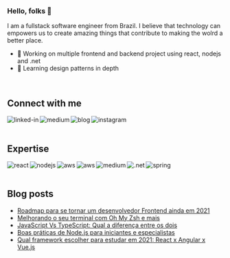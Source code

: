 ### Hello, folks 👋
I am a fullstack software engineer from Brazil. I believe that technology can<br>empowers us to create amazing things that contribute to making the wolrd a better place.

- 🔭 Working on multiple frontend and backend project using react, nodejs and .net
- 🌱 Learning design patterns in depth
<br>

## Connect with me

[<img align="left" alt="linked-in" src="https://img.shields.io/badge/linkedin-%230077B5.svg?&style=for-the-badge&logo=linkedin&logoColor=white" />](https://www.linkedin.com/in/leandro-oliveira-01656a24/)
[<img align="left" alt="medium" src="https://img.shields.io/badge/medium-%2312100E.svg?&style=for-the-badge&logo=medium&logoColor=white" />](https://leandro-oliveira.medium.com/)
[<img align="left" alt="blog" src="https://img.shields.io/badge/blog-%231877F2?logo=blog&logoColor=white&style=for-the-badge" />](https://www.thexcodes.com)
[<img align="left" alt="instagram" src = "https://img.shields.io/badge/instagram-%23E4405F.svg?&style=for-the-badge&logo=instagram&logoColor=white">](https://www.instagram.com/thexcodes/)

<br>
<br>

## Expertise
<img align="left" alt="react" src="https://img.shields.io/badge/react%20-%2320232a.svg?&style=for-the-badge&logo=react&logoColor=%2361DAFB" />
<img align="left" alt="nodejs" src="https://img.shields.io/badge/node.js%20-%2343853D.svg?&style=for-the-badge&logo=node.js&logoColor=white" />
<img align="left" alt="aws" src="https://img.shields.io/badge/Amazon%20AWS-%23232F3E?logo=amazon-aws&logoColor=white&style=for-the-badge" />
<img align="left" alt="aws" src="https://img.shields.io/badge/Microsoft%20AZURE-0085CF?logo=microsoft-azure&logoColor=white&style=for-the-badge" />
<img align="left" alt="medium" src="https://img.shields.io/badge/postgres-%23316192.svg?&style=for-the-badge&logo=postgresql&logoColor=white" />
<img align="left" alt=".net" src="https://img.shields.io/badge/.netcore-512BD4?logo=dotnet&logoColor=white&style=for-the-badge" />
<img align="left" alt="spring" src="https://img.shields.io/badge/sqlserver-B71C1C.svg?&style=for-the-badge&logo=mssqlserver&logoColor=white" />

<br>
<br>


## Blog posts
<!-- BLOG-POST-LIST:START -->
- [Roadmap para se tornar um desenvolvedor Frontend ainda em 2021](https://leandro-oliveira.medium.com/roadmap-para-se-tornar-um-desenvolvedor-frontend-ainda-em-2021-b7f38ad60740?source=rss-222e6e2c83b8------2)
- [Melhorando o seu terminal com Oh My Zsh e mais](https://leandro-oliveira.medium.com/melhorando-o-seu-terminal-com-oh-my-zsh-e-mais-4435a4ce6f19?source=rss-222e6e2c83b8------2)
- [JavaScript Vs TypeScript: Qual a diferença entre os dois](https://leandro-oliveira.medium.com/javascript-vs-typescript-qual-a-diferen%C3%A7a-entre-os-dois-ed8c1cf83032?source=rss-222e6e2c83b8------2)
- [Boas práticas de Node.js para iniciantes e especialistas](https://leandro-oliveira.medium.com/boas-pr%C3%A1ticas-de-node-js-para-iniciantes-e-especialistas-769a1103704d?source=rss-222e6e2c83b8------2)
- [Qual framework escolher para estudar em 2021: React x Angular x Vue.js](https://leandro-oliveira.medium.com/qual-framework-escolher-para-estudar-em-2021-react-x-angular-x-vue-js-643e3a8568c8?source=rss-222e6e2c83b8------2)
<!-- BLOG-POST-LIST:END -->

<!--
Here are some ideas to get you started:

- 🔭 I’m currently working on ...
- 🌱 I’m currently learning ...
- 👯 I’m looking to collaborate on ...
- 🤔 I’m looking for help with ...
- 💬 Ask me about ...
- 📫 How to reach me: ...
- 😄 Pronouns: ...
- ⚡ Fun fact: ...
-->
